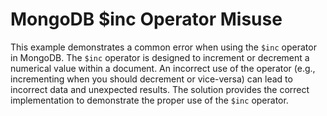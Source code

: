 # MongoDB $inc Operator Misuse
This example demonstrates a common error when using the `$inc` operator in MongoDB.  The `$inc` operator is designed to increment or decrement a numerical value within a document.  An incorrect use of the operator (e.g., incrementing when you should decrement or vice-versa) can lead to incorrect data and unexpected results. 
The solution provides the correct implementation to demonstrate the proper use of the `$inc` operator. 